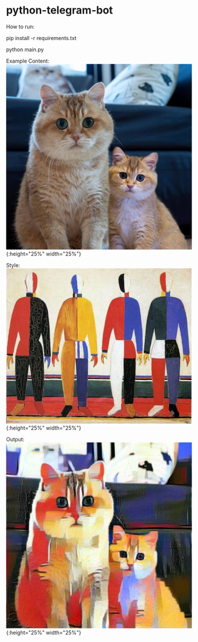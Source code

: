 # python-telegram-bot
How to run:

pip install -r requirements.txt

python main.py


Example
Content:
![Image description](examples/content.jpg){:height="25%" width="25%"}

Style:
![Image description](examples/style1.jpg){:height="25%" width="25%"}

Output:
![Image description](examples/output1.jpg){:height="25%" width="25%"}